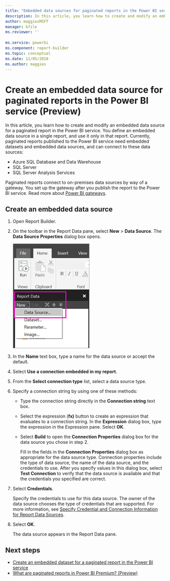 ```yaml
---
title: "Embedded data sources for paginated reports in the Power BI service (Preview)"
description: In this article, you learn how to create and modify an embedded data source in a paginated report in the Power BI service.
author: maggiesMSFT
manager: kfile
ms.reviewer: ''

ms.service: powerbi
ms.component: report-builder
ms.topic: conceptual
ms.date: 11/05/2018
ms.author: maggies
---
```

# Create an embedded data source for paginated reports in the Power BI service (Preview)
In this article, you learn how to create and modify an embedded data source for a paginated report in the Power BI service. You define an embedded data source in a single report, and use it only in that report. Currently, paginated reports published to the Power BI service need embedded datasets and embedded data sources, and can connect to these data sources:

- Azure SQL Database and Data Warehouse
- SQL Server
- SQL Server Analysis Services 

Paginated reports connect to on-premises data sources by way of a gateway. You set up the gateway after you publish the report to the Power BI service. Read more about [Power BI gateways](service-gateway-getting-started.md). 

## Create an embedded data source
  
1. Open Report Builder.

1. On the toolbar in the Report Data pane, select **New** > **Data Source**. The **Data Source Properties** dialog box opens.

    ![New Data Source](media/paginated-reports-embedded-data-source/power-bi-paginated-new-data-source.png)
  
2.  In the **Name** text box, type a name for the data source or accept the default.  
  
3.  Select **Use a connection embedded in my report**.  
  
1.  From the **Select connection type** list, select a data source type. 

1.  Specify a connection string by using one of these methods:  
  
    -   Type the connection string directly in the **Connection string** text box. 
  
    -   Select the expression (**fx)** button to create an expression that evaluates to a connection string. In the **Expression** dialog box, type the expression in the Expression pane. Select **OK**. 
  
    -   Select **Build** to open the **Connection Properties** dialog box for the data source you chose in step 2.  
  
        Fill in the fields in the **Connection Properties** dialog box as appropriate for the data source type. Connection properties include the type of data source, the name of the data source, and the credentials to use. After you specify values in this dialog box, select **Test Connection** to verify that the data source is available and that the credentials you specified are correct.  
  
4.  Select **Credentials**.  
  
     Specify the credentials to use for this data source. The owner of the data source chooses the type of credentials that are supported. For more information, see [Specify Credential and Connection Information for Report Data Sources](https://docs.microsoft.com/sql/reporting-services/report-data/specify-credential-and-connection-information-for-report-data-sources).
  
5.  Select **OK**.  
  
     The data source appears in the Report Data pane.  

## Next steps

- [Create an embedded dataset for a paginated report in the Power BI service](paginated-reports-create-embedded-dataset.md)
- [What are paginated reports in Power BI Premium? (Preview)](paginated-reports-report-builder-power-bi.md)